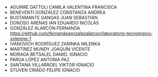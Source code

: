 * AGUIRRE DATTOLI CAMILA VALENTINA FRANCISCA
* BENEVENTI GONZÁLEZ CONSTANZA ANDREA
* BUSTAMANTE GANGAS JUAN SEBASTIÁN
* DONOSO ARENAS IAN EDUARDO NICOLÁS
* GONZÁLEZ ALARCÓN FERNANDA https://github.com/fernandagonzalezalarcon/laboratorio-tecnologico-solemne-1
* IVANOVICH RODRÍGUEZ ZARINKA MILENKA
* MARTÍNEZ MUNDY JOAQUÍN VICENTE
* MORAGA BETSALEL DANIEL IGNACIO
* PARGA LÓPEZ ANTONIA PAZ
* SANTANA VILLARROEL VIKTOR IGNACIO
* STUVEN CRIADO FELIPE IGNACIO
